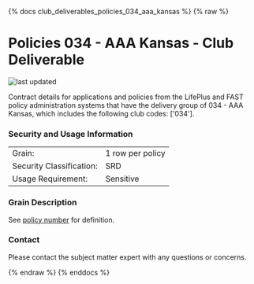 
{% docs club_deliverables_policies_034_aaa_kansas %}
{% raw %}

# Policies 034 - AAA Kansas - Club Deliverable

![last updated](assets/update_badges/club_deliverables_policies_034_aaa_kansas.svg)

Contract details for applications and policies from the LifePlus and FAST policy administration
systems that have the delivery group of 034 - AAA Kansas, which includes the following
club codes: ['034'].

### Security and Usage Information
|     |     |
| --- | --- |
| Grain:                   | 1 row per policy |
| Security Classification: | SRD  |
| Usage Requirement:       | Sensitive |

### Grain Description
See [policy number](#!/exposure/docs.business_glossary.glossary#policy_number)
for definition.

### Contact
Please contact the subject matter expert with any questions or concerns.


{% endraw %}
{% enddocs %}
    